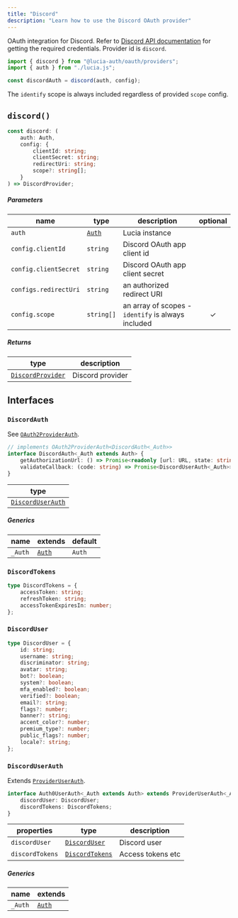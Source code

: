 ```yaml
---
title: "Discord"
description: "Learn how to use the Discord OAuth provider"
---
```


OAuth integration for Discord. Refer to [Discord API documentation](https://discord.com/developers/docs/getting-started) for getting the required credentials. Provider id is `discord`.

```ts
import { discord } from "@lucia-auth/oauth/providers";
import { auth } from "./lucia.js";

const discordAuth = discord(auth, config);
```

The `identify` scope is always included regardless of provided `scope` config.

## `discord()`

```ts
const discord: (
	auth: Auth,
	config: {
		clientId: string;
		clientSecret: string;
		redirectUri: string;
		scope?: string[];
	}
) => DiscordProvider;
```

##### Parameters

| name                  | type                                       | description                                        | optional |
| --------------------- | ------------------------------------------ | -------------------------------------------------- | :------: |
| `auth`                | [`Auth`](/reference/lucia/interfaces/auth) | Lucia instance                                     |          |
| `config.clientId`     | `string`                                   | Discord OAuth app client id                        |          |
| `config.clientSecret` | `string`                                   | Discord OAuth app client secret                    |          |
| `configs.redirectUri` | `string`                                   | an authorized redirect URI                         |          |
| `config.scope`        | `string[]`                                 | an array of scopes - `identify` is always included |    ✓     |

##### Returns

| type                                  | description      |
| ------------------------------------- | ---------------- |
| [`DiscordProvider`](#discordprovider) | Discord provider |

## Interfaces

### `DiscordAuth`

See [`OAuth2ProviderAuth`](/reference/oauth/interfaces/oauth2providerauth).

```ts
// implements OAuth2ProviderAuth<DiscordAuth<_Auth>>
interface DiscordAuth<_Auth extends Auth> {
	getAuthorizationUrl: () => Promise<readonly [url: URL, state: string]>;
	validateCallback: (code: string) => Promise<DiscordUserAuth<_Auth>>;
}
```

| type                                  |
| ------------------------------------- |
| [`DiscordUserAuth`](#discorduserauth) |

##### Generics

| name    | extends    | default |
| ------- | ---------- | ------- |
| `_Auth` | [`Auth`]() | `Auth`  |

### `DiscordTokens`

```ts
type DiscordTokens = {
	accessToken: string;
	refreshToken: string;
	accessTokenExpiresIn: number;
};
```

### `DiscordUser`

```ts
type DiscordUser = {
	id: string;
	username: string;
	discriminator: string;
	avatar: string;
	bot?: boolean;
	system?: boolean;
	mfa_enabled?: boolean;
	verified?: boolean;
	email?: string;
	flags?: number;
	banner?: string;
	accent_color?: number;
	premium_type?: number;
	public_flags?: number;
	locale?: string;
};
```

### `DiscordUserAuth`

Extends [`ProviderUserAuth`](/reference/oauth/interfaces/provideruserauth).

```ts
interface Auth0UserAuth<_Auth extends Auth> extends ProviderUserAuth<_Auth> {
	discordUser: DiscordUser;
	discordTokens: DiscordTokens;
}
```

| properties      | type                              | description       |
| --------------- | --------------------------------- | ----------------- |
| `discordUser`   | [`DiscordUser`](#discorduser)     | Discord user      |
| `discordTokens` | [`DiscordTokens`](#discordtokens) | Access tokens etc |

##### Generics

| name    | extends    |
| ------- | ---------- |
| `_Auth` | [`Auth`]() |
